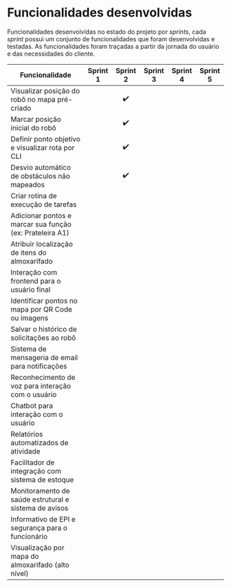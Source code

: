 # Funcionalidades desenvolvidas

Funcionalidades desenvolvidas no estado do projeto por _sprints_, cada _sprint_ possui um conjunto de funcionalidades que foram desenvolvidas e testadas. As funcionalidades foram traçadas a partir da jornada do usuário e das necessidades do cliente.

| Funcionalidade                                           | Sprint 1 | Sprint 2 | Sprint 3 | Sprint 4 | Sprint 5 |
| -------------------------------------------------------- | :------: | :------: | :------: | :------: | :------: |
| Visualizar posição do robô no mapa pré-criado            |          |    ✔️    |          |          |          |
| Marcar posição inicial do robô                           |          |    ✔️    |          |          |          |
| Definir ponto objetivo e visualizar rota por CLI         |          |    ✔️    |          |          |          |
| Desvio automático de obstáculos não mapeados             |          |    ✔️    |          |          |          |
| Criar rotina de execução de tarefas                      |          |          |          |          |          |
| Adicionar pontos e marcar sua função (ex: Prateleira A1) |          |          |          |          |          |
| Atribuir localização de itens do almoxarifado            |          |          |          |          |          |
| Interação com frontend para o usuário final              |          |          |          |          |          |
| Identificar pontos no mapa por QR Code ou imagens        |          |          |          |          |          |
| Salvar o histórico de solicitações ao robô               |          |          |          |          |          |
| Sistema de mensageria de email para notificações         |          |          |          |          |          |
| Reconhecimento de voz para interação com o usuário       |          |          |          |          |          |
| Chatbot para interação com o usuário                     |          |          |          |          |          |
| Relatórios automatizados de atividade                    |          |          |          |          |          |
| Facilitador de integração com sistema de estoque         |          |          |          |          |          |
| Monitoramento de saúde estrutural e sistema de avisos    |          |          |          |          |          |
| Informativo de EPI e segurança para o funcionário        |          |          |          |          |          |
| Visualização por mapa do almoxarifado (alto nível)       |          |          |          |          |          |
